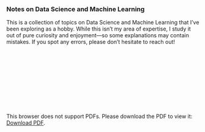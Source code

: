 <h3> Notes on Data Science and Machine Learning </h3>

This is a collection of topics on Data Science and Machine Learning that I’ve been exploring as a hobby.
While this isn’t my area of expertise, I study it out of pure curiosity and enjoyment—so some explanations may contain mistakes. If you spot any errors, please don’t hesitate to reach out!

<object data="https://paulxu.me/assets/pdf_notes/ds_ml_notes.pdf" type="application/pdf" width="700px" height="1500px">
    <embed src="https://paulxu.me/assets/pdf_notes/ds_ml_notes.pdf">
        <p>This browser does not support PDFs. Please download the PDF to view it: <a href="https://paulxu.me/assets/pdf_notes/ds_ml_notes.pdf">Download PDF</a>.</p>
    </embed>
</object>